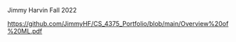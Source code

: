 Jimmy Harvin
Fall 2022

https://github.com/JimmyHF/CS_4375_Portfolio/blob/main/Overview%20of%20ML.pdf
